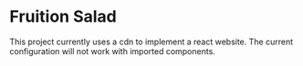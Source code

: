 # Fruition Salad

This project currently uses a cdn to implement a react website. The current configuration will not work with imported components.

